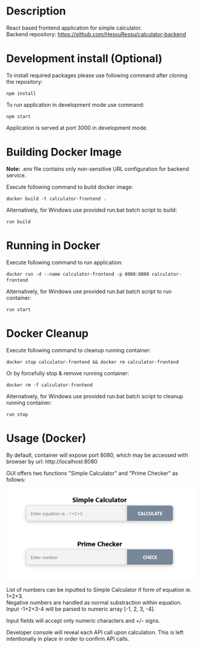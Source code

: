 # Description
React based frontend application for simple calculator.  
Backend repository: https://github.com/HessuRessu/calculator-backend

# Development install (Optional)

To install required packages please use following command after cloning the repository:
```
npm install
```

To run application in development mode use command:
```
npm start
```

Application is served at port 3000 in development mode.

# Building Docker Image

<b>Note:</b> .env file contains only non-sensitive URL configuration for backend service.

Execute following command to build docker image:
```
docker build -t calculator-frontend .
```

Alternatively, for Windows use provided run.bat batch script to build:
```
run build
```

# Running in Docker

Execute following command to run application:
```
docker run -d --name calculator-frontend -p 8080:8080 calculator-frontend
```

Alternatively, for Windows use provided run.bat batch script to run container:
```
run start
```

# Docker Cleanup

Execute following command to cleanup running container:
```
docker stop calculator-frontend && docker rm calculator-frontend
```

Or by forcefully stop & remove running container:
```
docker rm -f calculator-frontend
```

Alternatively, for Windows use provided run.bat batch script to cleanup running container:
```
run stop
```

# Usage (Docker)

By default, container will expose port 8080, which may be accessed with browser by url: http://localhost:8080

GUI offers two functions "Simple Calculator" and "Prime Checker" as follows:

![GUI Example](./img/GUI.png "Calculator frontend")

List of numbers can be inputted to Simple Calculator if form of equation ie. 1+2+3.  
Negative numbers are handled as normal substraction within equation.  
Input -1+2+3-4 will be parsed to numeric array [-1, 2, 3, -4].

Input fields will accept only numeric characters and +/- signs.

Developer console will reveal each API call upon calculation. This is left intentionally in place in order to confirm API calls.
